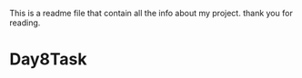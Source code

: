 This is a readme file that contain all the info about my project. thank you for reading.
# Day8Task
